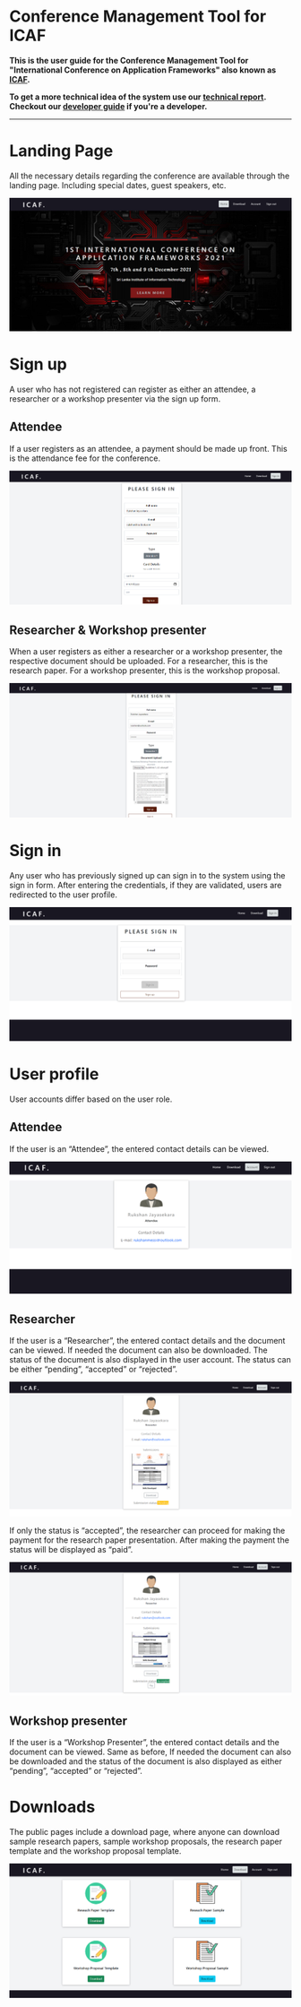 # Conference Management Tool for ICAF
**This is the user guide for the Conference Management Tool for "International Conference on Application Frameworks" also known as [ICAF](https://icaf-sliit.herokuapp.com/).** 

**To get a more technical idea of the system use our [technical report](reports/technicalReport.pdf ':ignore'). Checkout our [developer guide](devGuide.md) if you're a developer.**
<hr />

# Landing Page

All the necessary details regarding the conference are available through the landing page. Including special dates, guest speakers, etc.

![](images/home.png ':size=700')

# Sign up

A user who has not registered can register as either an attendee, a researcher or a workshop presenter via the sign up form. 

## Attendee

If a user registers as an attendee, a payment should be made up front. This is the attendance fee for the conference.

![](images/signup_attendee.png ':size=700')

## Researcher & Workshop presenter

When a user registers as either a researcher or a workshop presenter, the respective document should be uploaded. For a researcher, this is the research paper. For a workshop presenter, this is the workshop proposal.

![](images/signup_researcher.png ':size=700')

# Sign in

Any user who has previously signed up can sign in to the system using the sign in form. After entering the credentials, if they are validated, users are redirected to the user profile.

![](images/signin.png ':size=700')

# User profile

User accounts differ based on the user role.

## Attendee

If the user is an “Attendee”, the entered contact details can be viewed.

![](images/profile_attendee.png ':size=700')

## Researcher

If the user is a “Researcher”, the entered contact details and the document can be viewed. If needed the document can also be downloaded. The status of the document is also displayed in the user account. The status can be either “pending”, “accepted” or “rejected”.

![](images/profile_researcher_pending.png ':size=700')

If only the status is “accepted”, the researcher can proceed for making the payment for the research paper presentation. After making the payment the status will be displayed as “paid”.

![](images/profile_researcher_accepted.png ':size=700')

## Workshop presenter

If the user is a “Workshop Presenter”, the entered contact details and the document can be viewed. Same as before, If needed the document can also be downloaded and the status of the document is also displayed as either “pending”, “accepted” or “rejected”.

# Downloads

The public pages include a download page, where anyone can download sample research papers, sample workshop proposals, the research paper template and the workshop proposal template.

![](images/download.png ':size=700')

